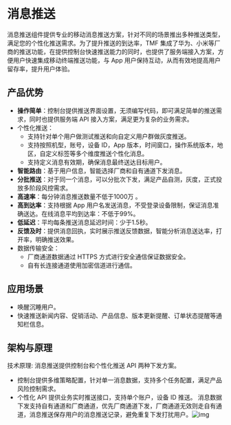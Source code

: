 # 消息推送

消息推送组件提供专业的移动消息推送方案，针对不同的场景推出多种推送类型，满足您的个性化推送需求。为了提升推送的到达率，TMF 集成了华为、小米等厂商的推送功能，在提供控制台快速推送能力的同时，也提供了服务端接入方案，方便用户快速集成移动终端推送功能，与 App 用户保持互动，从而有效地提高用户留存率，提升用户体验。

## 产品优势

- **操作简单**：控制台提供推送界面设置，无须编写代码，即可满足简单的推送需求，同时也提供服务端 API 接入方案，满足更为复杂的业务需求。
- 个性化推送：
  - 支持针对单个用户做测试推送和向自定义用户群做灰度推送。
  - 支持按照机型，账号，设备 ID，App 版本，时间窗口，操作系统版本，地区，自定义标签等多个维度推送个性化消息。
  - 支持定义消息有效期，确保消息最终送达目标用户。
- **智能路由**：基于用户信息，智能选择厂商和自有通道下发消息。
- **分批推送**：对于同一个消息，可以分批次下发，满足产品自测，灰度，正式投放多阶段风控需求。
- **高速率**：每分钟消息推送数量不低于1000万 。
- **高到达率**：支持根据 App 用户名发送消息，不受登录设备限制，保证消息准确送达。在线消息平均到达率：不低于99%。
- **低延迟**：平均每条推送消息延迟时间：少于1.5秒。
- **反馈及时**：提供消息回执，实时展示推送反馈数据，智能分析消息送达率，打开率，明确推送效果。
- 数据传输安全：
  - 厂商通道数据通过 HTTPS 方式进行安全通信保证数据安全。
  - 自有长连接通道使用加密信道进行通信。

## 应用场景

- 唤醒沉睡用户。
- 快速推送新闻内容、促销活动、产品信息、版本更新提醒、订单状态提醒等通知栏信息。

## 架构与原理

技术原理: 消息推送提供控制台和个性化推送 API 两种下发方案。

- 控制台提供多维策略配置，针对单一消息数据，支持多个任务配置，满足产品风险控制需求。
- 个性化 API 提供业务实时推送接口，支持单个账户，设备 ID 推送。
  消息数据下发支持自有通道和厂商通道，优先厂商通道下发，厂商通道无效则走自有通道，消息推送保存用户的消息推送记录，避免重复下发打扰用户。![img](../../img/消息推送架构.png)